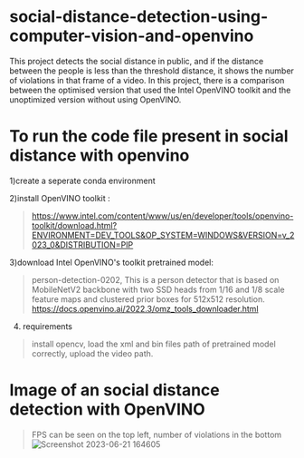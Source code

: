 # social-distance-detection-using-computer-vision-and-openvino
This project detects the social distance in public, and if the distance between the people is less than the threshold distance, it shows the number of violations in that frame of a video. In this project, there is a comparison between the optimised version that used the Intel OpenVINO toolkit and the unoptimized version without using OpenVINO.
# To run the code file present in social distance with openvino 
1)create a seperate conda environment

2)install OpenVINO toolkit :
>https://www.intel.com/content/www/us/en/developer/tools/openvino-toolkit/download.html?ENVIRONMENT=DEV_TOOLS&OP_SYSTEM=WINDOWS&VERSION=v_2023_0&DISTRIBUTION=PIP

3)download Intel OpenVINO's toolkit pretrained model:
>person-detection-0202,
>This is a person detector that is based on MobileNetV2 backbone with two SSD heads from 1/16 and 1/8 scale feature maps and clustered prior boxes for 512x512 resolution.
>https://docs.openvino.ai/2022.3/omz_tools_downloader.html
>

4) requirements
>install opencv,
>load the xml and bin files path of pretrained model correctly,
>upload the video path.

# Image of an social distance detection with OpenVINO 
>FPS can be seen on the top left, 
>number of violations in the bottom
![Screenshot 2023-06-21 164605](https://github.com/RaviTeja20003/social-distance-detection-using-computer-vision-and-openvino/assets/103447565/e8356b97-8f05-4d6d-8e95-099eb2c0a212)
